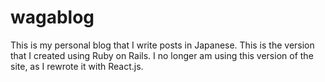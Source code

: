 # wagablog

This is my personal blog that I write posts in Japanese. This is the version that I created using Ruby on Rails. I no longer am using this version of the site, as I rewrote it with React.js.
